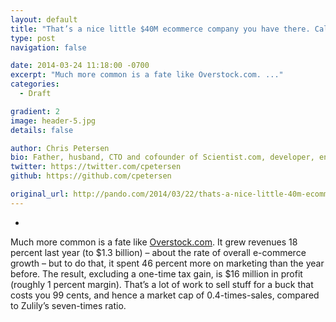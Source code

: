 ```yaml
---
layout: default
title: "That’s a nice little $40M ecommerce company you have there. Call me when it scales | PandoDaily"
type: post
navigation: false

date: 2014-03-24 11:18:00 -0700
excerpt: "Much more common is a fate like Overstock.com. ..."
categories:
  - Draft

gradient: 2
image: header-5.jpg
details: false

author: Chris Petersen
bio: Father, husband, CTO and cofounder of Scientist.com, developer, entrepreneur and technologist.
twitter: https://twitter.com/cpetersen
github: https://github.com/cpetersen

original_url: http://pando.com/2014/03/22/thats-a-nice-little-40m-ecommerce-company-you-have-there-call-me-when-it-scales/
---
```





 *    

Much more common is a fate like [Overstock.com](http://overstock.com/). It grew revenues 18 percent last year (to $1.3 billion) – about the rate of overall e-commerce growth – but to do that, it spent 46 percent more on marketing than the year before. The result, excluding a one-time tax gain, is $16 million in profit (roughly 1 percent margin). That’s a lot of work to sell stuff for a buck that costs you 99 cents, and hence a market cap of 0.4-times-sales, compared to Zulily’s seven-times ratio.  

